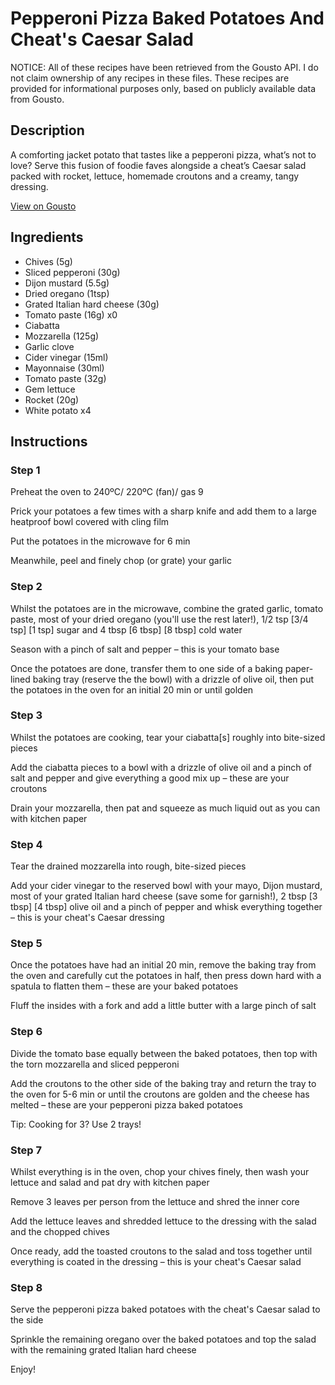 # Pepperoni Pizza Baked Potatoes And Cheat's Caesar Salad

NOTICE: All of these recipes have been retrieved from the Gousto API. I do not claim ownership of any recipes in these files. These recipes are provided for informational purposes only, based on publicly available data from Gousto.

## Description

A comforting jacket potato that tastes like a pepperoni pizza, what’s not to love? Serve this fusion of foodie faves alongside a cheat’s Caesar salad packed with rocket, lettuce, homemade croutons and a creamy, tangy dressing.

[View on Gousto](https://www.gousto.co.uk/recipes/cookbook/pepperoni-pizza-baked-potatoes-and-cheats-caesar-salad)

## Ingredients

- Chives (5g)
- Sliced pepperoni (30g)
- Dijon mustard (5.5g)
- Dried oregano (1tsp)
- Grated Italian hard cheese (30g)
- Tomato paste (16g) x0
- Ciabatta
- Mozzarella (125g)
- Garlic clove
- Cider vinegar (15ml)
- Mayonnaise (30ml)
- Tomato paste (32g)
- Gem lettuce
- Rocket (20g)
- White potato x4

## Instructions


### Step 1

Preheat the oven to 240ºC/ 220ºC (fan)/ gas 9

Prick your potatoes a few times with a sharp knife and add them to a large heatproof bowl covered with cling film

Put the potatoes in the microwave for 6 min

Meanwhile, peel and finely chop (or grate) your garlic


### Step 2

Whilst the potatoes are in the microwave, combine the grated garlic, tomato paste, most of your dried oregano (you'll use the rest later!), 1/2 tsp <span class="text-purple">[3/4 tsp] </span><span class="text-danger">[1 tsp]</span> sugar and 4 tbsp <span class="text-purple">[6 tbsp] </span><span class="text-danger">[8 tbsp] </span>cold water

Season with a pinch of salt and pepper – this is your tomato base

Once the potatoes are done, transfer them to one side of a baking paper-lined baking tray (reserve the the bowl) with a drizzle of olive oil, then put the potatoes in the oven for an initial 20 min or until golden


### Step 3

Whilst the potatoes are cooking, tear your ciabatta[s] roughly into bite-sized pieces

Add the ciabatta pieces to a bowl with a drizzle of olive oil and a pinch of salt and pepper and give everything a good mix up – these are your croutons

Drain your mozzarella, then pat and squeeze as much liquid out as you can with kitchen paper


### Step 4

Tear the drained mozzarella into rough, bite-sized pieces

Add your cider vinegar to the reserved bowl with your mayo, Dijon mustard, most of your grated Italian hard cheese (save some for garnish!), 2 tbsp <span class="text-purple">[3 tbsp] </span><span class="text-danger">[4 tbsp]</span> olive oil and a pinch of pepper and whisk everything together – this is your cheat's Caesar dressing


### Step 5

Once the potatoes have had an initial 20 min, remove the baking tray from the oven and carefully cut the potatoes in half, then press down hard with a spatula to flatten them – these are your baked potatoes

Fluff the insides with a fork and add a little butter with a large pinch of salt


### Step 6

Divide the tomato base equally between the baked potatoes, then top with the torn mozzarella and sliced pepperoni

Add the croutons to the other side of the baking tray and return the tray to the oven for 5-6 min or until the croutons are golden and the cheese has melted – these are your pepperoni pizza baked potatoes

Tip: Cooking for 3? Use 2 trays!


### Step 7

Whilst everything is in the oven, chop your chives finely, then wash your lettuce and salad and pat dry with kitchen paper

Remove 3 leaves per person from the lettuce and shred the inner core

Add the lettuce leaves and shredded lettuce to the dressing with the salad and the chopped chives

Once ready, add the toasted croutons to the salad and toss together until everything is coated in the dressing – this is your cheat's Caesar salad

### Step 8

Serve the pepperoni pizza baked potatoes with the cheat's Caesar salad to the side

Sprinkle the remaining oregano over the baked potatoes and top the salad with the remaining grated Italian hard cheese

Enjoy!

